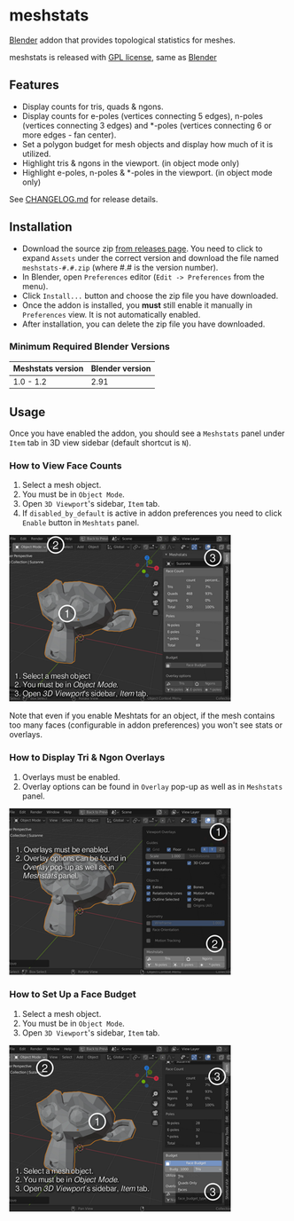 # meshstats

[Blender](https://www.blender.org/) addon that provides topological statistics
for meshes.

meshstats is released with [GPL license](./COPYING.txt), same as [Blender](https://www.blender.org/about/license/)

## Features

- Display counts for tris, quads & ngons.
- Display counts for e-poles (vertices connecting 5 edges), n-poles (vertices
  connecting 3 edges) and *-poles (vertices connecting 6 or more edges - fan
  center).
- Set a polygon budget for mesh objects and display how much of it is
  utilized.
- Highlight tris & ngons in the viewport. (in object mode only)
- Highlight e-poles, n-poles & *-poles in the viewport. (in object mode only)

See [CHANGELOG.md](./CHANGELOG.md) for release details.

## Installation

- Download the source zip [from releases
  page](https://github.com/muhuk/meshstats/releases).  You need to click to
  expand `Assets` under the correct version and download the file named
  `meshstats-#.#.zip` (where #.# is the version number).
- In Blender, open `Preferences` editor (`Edit -> Preferences`
  from the menu).
- Click `Install...` button and choose the zip file you have downloaded.
- Once the addon is installed, you **must** still enable it manually in
  `Preferences` view.  It is not automatically enabled.
- After installation, you can delete the zip file you have downloaded.

### Minimum Required Blender Versions

| Meshstats version | Blender version |
|-------------------|-----------------|
| 1.0 - 1.2         | 2.91            |

## Usage

Once you have enabled the addon, you should see a `Meshstats` panel under
`Item` tab in 3D view sidebar (default shortcut is `N`).

### How to View Face Counts

1. Select a mesh object.
2. You must be in `Object Mode`.
3. Open `3D Viewport`'s sidebar, `Item` tab.
4. If `disabled_by_default` is active in addon preferences you need to click
   `Enable` button in `Meshtats` panel.

![how_to_view_face_counts.png](./img/how_to_view_face_counts.png)

Note that even if you enable Meshtats for an object, if the mesh contains too
many faces (configurable in addon preferences) you won't see stats or
overlays.

### How to Display Tri & Ngon Overlays

1. Overlays must be enabled.
2. Overlay options can be found in `Overlay` pop-up as well as in `Meshstats`
   panel.

![how_to_enable_overlays.png](./img/how_to_enable_overlays.png)

### How to Set Up a Face Budget

1. Select a mesh object.
2. You must be in `Object Mode`.
3. Open `3D Viewport`'s sidebar, `Item` tab.

![how_to_set_face_budget.png](./img/how_to_set_face_budget.png)

